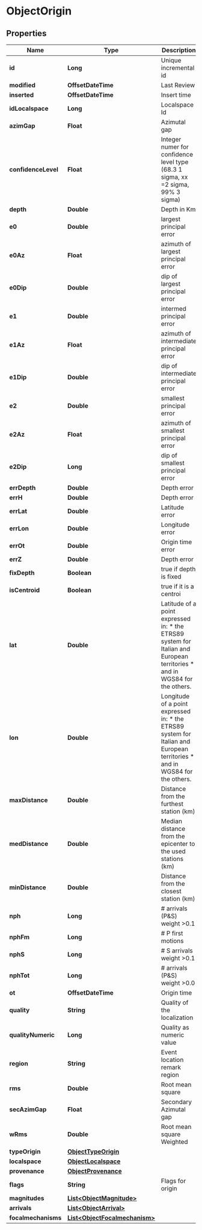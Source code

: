 

# ObjectOrigin


## Properties

| Name | Type | Description | Notes |
|------------ | ------------- | ------------- | -------------|
|**id** | **Long** | Unique incremental id | bigint(20) |  [optional] [readonly] |
|**modified** | **OffsetDateTime** | Last Review | timestamp |  [optional] [readonly] |
|**inserted** | **OffsetDateTime** | Insert time | timestamp |  [optional] [readonly] |
|**idLocalspace** | **Long** | Localspace Id | bigint(19) |  [optional] |
|**azimGap** | **Float** | Azimutal gap | float4 |  [optional] |
|**confidenceLevel** | **Float** | Integer numer for confidence level type (68.3 1 sigma, xx &#x3D;2 sigma, 99% 3 sigma) | decimal(5.2) |  [optional] |
|**depth** | **Double** | Depth in Km | double |  |
|**e0** | **Double** | largest principal error | double |  [optional] |
|**e0Az** | **Float** | azimuth of largest principal error | double |  [optional] |
|**e0Dip** | **Double** | dip of largest principal error | double |  [optional] |
|**e1** | **Double** | intermed principal error | double |  [optional] |
|**e1Az** | **Float** | azimuth of intermediate principal error | double |  [optional] |
|**e1Dip** | **Double** | dip of intermediate principal error | double |  [optional] |
|**e2** | **Double** | smallest principal error | double |  [optional] |
|**e2Az** | **Float** | azimuth of smallest principal error | double |  [optional] |
|**e2Dip** | **Long** | dip of smallest principal error | double |  [optional] |
|**errDepth** | **Double** | Depth error | double |  [optional] |
|**errH** | **Double** | Depth error | double |  [optional] |
|**errLat** | **Double** | Latitude error | double |  [optional] |
|**errLon** | **Double** | Longitude error | double |  [optional] |
|**errOt** | **Double** | Origin time error | double |  [optional] |
|**errZ** | **Double** | Depth error | double |  [optional] |
|**fixDepth** | **Boolean** | true if depth is fixed | boolean |  [optional] |
|**isCentroid** | **Boolean** | true if it is a centroi | boolean |  [optional] |
|**lat** | **Double** | Latitude of a point expressed in:  * the ETRS89 system for Italian and European territories * and in WGS84 for the others. |  |
|**lon** | **Double** | Longitude of a point expressed in:  * the ETRS89 system for Italian and European territories * and in WGS84 for the others. |  |
|**maxDistance** | **Double** | Distance from the furthest station (km) | double |  [optional] |
|**medDistance** | **Double** | Median distance from the epicenter to the used stations (km) | double |  [optional] |
|**minDistance** | **Double** | Distance from the closest station (km) | double |  [optional] |
|**nph** | **Long** | # arrivals (P&amp;S) weight &gt;0.1 | int(11) |  [optional] |
|**nphFm** | **Long** | # P first motions | int(11) |  [optional] |
|**nphS** | **Long** | # S arrivals weight &gt;0.1 | int(11) |  [optional] |
|**nphTot** | **Long** | # arrivals (P&amp;S) weight &gt;0.0 | int(11) |  [optional] |
|**ot** | **OffsetDateTime** | Origin time | datetime(3) |  |
|**quality** | **String** | Quality of the localization | char(2) |  [optional] |
|**qualityNumeric** | **Long** | Quality as numeric value | int(10) |  [optional] |
|**region** | **String** | Event location remark region | varchar(255) |  [optional] |
|**rms** | **Double** | Root mean square | double |  [optional] |
|**secAzimGap** | **Float** | Secondary Azimutal gap | double |  [optional] |
|**wRms** | **Double** | Root mean square Weighted | double |  [optional] |
|**typeOrigin** | [**ObjectTypeOrigin**](ObjectTypeOrigin.md) |  |  [optional] |
|**localspace** | [**ObjectLocalspace**](ObjectLocalspace.md) |  |  [optional] |
|**provenance** | [**ObjectProvenance**](ObjectProvenance.md) |  |  [optional] |
|**flags** | **String** | Flags for origin | varchar(255) |  [optional] [readonly] |
|**magnitudes** | [**List&lt;ObjectMagnitude&gt;**](ObjectMagnitude.md) |  |  [optional] |
|**arrivals** | [**List&lt;ObjectArrival&gt;**](ObjectArrival.md) |  |  [optional] |
|**focalmechanisms** | [**List&lt;ObjectFocalmechanism&gt;**](ObjectFocalmechanism.md) |  |  [optional] |



